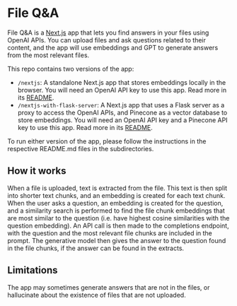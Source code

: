 # File Q&A

File Q&A is a [Next.js](https://nextjs.org/) app that lets you find answers in your files using OpenAI APIs. You can upload files and ask questions related to their content, and the app will use embeddings and GPT to generate answers from the most relevant files.

This repo contains two versions of the app:

- `/nextjs`: A standalone Next.js app that stores embeddings locally in the browser. You will need an OpenAI API key to use this app. Read more in its [README](./nextjs/README.md).
- `/nextjs-with-flask-server`: A Next.js app that uses a Flask server as a proxy to access the OpenAI APIs, and Pinecone as a vector database to store embeddings. You will need an OpenAI API key and a Pinecone API key to use this app. Read more in its [README](./nextjs-with-flask-server/README.md).

To run either version of the app, please follow the instructions in the respective README.md files in the subdirectories.

## How it works

When a file is uploaded, text is extracted from the file. This text is then split into shorter text chunks, and an embedding is created for each text chunk. When the user asks a question, an embedding is created for the question, and a similarity search is performed to find the file chunk embeddings that are most similar to the question (i.e. have highest cosine similarities with the question embedding). An API call is then made to the completions endpoint, with the question and the most relevant file chunks are included in the prompt. The generative model then gives the answer to the question found in the file chunks, if the answer can be found in the extracts.

## Limitations

The app may sometimes generate answers that are not in the files, or hallucinate about the existence of files that are not uploaded.
